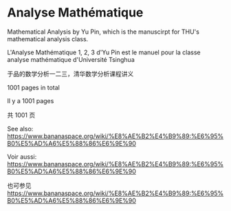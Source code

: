 # Analyse Mathématique

Mathematical Analysis by Yu Pin, which is the manuscirpt for THU's mathematical analysis class.


L'Analyse Mathématique 1, 2, 3 d'Yu Pin est le manuel pour la classe analyse mathématique d'Université Tsinghua


于品的数学分析一二三，清华数学分析课程讲义


1001 pages in total


Il y a 1001 pages


共 1001 页


See also: https://www.bananaspace.org/wiki/%E8%AE%B2%E4%B9%89:%E6%95%B0%E5%AD%A6%E5%88%86%E6%9E%90


Voir aussi: https://www.bananaspace.org/wiki/%E8%AE%B2%E4%B9%89:%E6%95%B0%E5%AD%A6%E5%88%86%E6%9E%90


也可参见 https://www.bananaspace.org/wiki/%E8%AE%B2%E4%B9%89:%E6%95%B0%E5%AD%A6%E5%88%86%E6%9E%90
